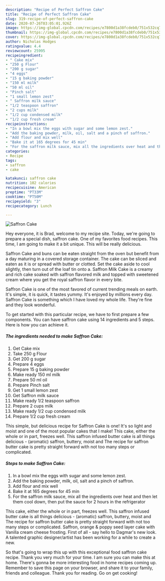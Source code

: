 ```yaml
---
description: "Recipe of Perfect Saffron Cake"
title: "Recipe of Perfect Saffron Cake"
slug: 319-recipe-of-perfect-saffron-cake
date: 2020-07-26T03:05:01.926Z
image: https://img-global.cpcdn.com/recipes/e7800d1a38fcdeb0/751x532cq70/saffron-cake-recipe-main-photo.jpg
thumbnail: https://img-global.cpcdn.com/recipes/e7800d1a38fcdeb0/751x532cq70/saffron-cake-recipe-main-photo.jpg
cover: https://img-global.cpcdn.com/recipes/e7800d1a38fcdeb0/751x532cq70/saffron-cake-recipe-main-photo.jpg
author: Nicholas Hodges
ratingvalue: 4.4
reviewcount: 25995
recipeingredient:
- " Cake mix"
- "250 g Flour"
- "200 g sugar"
- "4 eggs"
- "15 g baking powder"
- "150 ml milk"
- "50 ml oil"
- "Pinch salt"
- "1 small lemon zest"
- " Saffron milk sauce"
- "1/2 teaspoon saffron"
- "2 cups milk"
- "1/2 cup condensed milk"
- "1/2 cup fresh cream"
recipeinstructions:
- "In a bowl mix the eggs with sugar and some lemon zest."
- "Add the baking powder, milk, oil, salt and a pinch of saffron."
- "Add flour and mix well"
- "Bake it at 165 degrees for 45 min"
- "For the saffron milk sauce, mix all the ingredients over heat and then let them cool down, then put the sauce for 2 hours in the refrigerator"
categories:
- Recipe
tags:
- saffron
- cake

katakunci: saffron cake 
nutrition: 102 calories
recipecuisine: American
preptime: "PT33M"
cooktime: "PT50M"
recipeyield: "3"
recipecategory: Lunch

---
```



![Saffron Cake](https://img-global.cpcdn.com/recipes/e7800d1a38fcdeb0/751x532cq70/saffron-cake-recipe-main-photo.jpg)

Hey everyone, it is Brad, welcome to my recipe site. Today, we're going to prepare a special dish, saffron cake. One of my favorites food recipes. This time, I am going to make it a bit unique. This will be really delicious.

Saffron Cake and buns can be eaten straight from the oven but benefit from a day maturing in a covered storage container. The cake can be sliced and eaten as it is or spread with butter or clotted. Set the cake aside to cool slightly, then turn out of the loaf tin onto a. Saffron Milk Cake is a creamy and rich cake soaked with saffron flavored milk and topped with sweetened cream where you get the royal saffron flavor in every bite.

Saffron Cake is one of the most favored of current trending meals on earth. It's simple, it is quick, it tastes yummy. It's enjoyed by millions every day. Saffron Cake is something which I have loved my whole life. They're fine and they look wonderful.


To get started with this particular recipe, we have to first prepare a few components. You can have saffron cake using 14 ingredients and 5 steps. Here is how you can achieve it.

<!--inarticleads1-->

##### The ingredients needed to make Saffron Cake:

1. Get  Cake mix
1. Take 250 g Flour
1. Get 200 g sugar
1. Prepare 4 eggs
1. Prepare 15 g baking powder
1. Make ready 150 ml milk
1. Prepare 50 ml oil
1. Prepare Pinch salt
1. Get 1 small lemon zest
1. Get  Saffron milk sauce
1. Make ready 1/2 teaspoon saffron
1. Prepare 2 cups milk
1. Make ready 1/2 cup condensed milk
1. Prepare 1/2 cup fresh cream


This simple, but delicious recipe for Saffron Cake is one! It&#39;s so light and moist and one of the most popular cakes that I make! This cake, either the whole or in part, freezes well. This saffron infused butter cake is all things delicious - (aromatic) saffron, buttery, moist and The recipe for saffron butter cake is pretty straight forward with not too many steps or complicated. 

<!--inarticleads2-->

##### Steps to make Saffron Cake:

1. In a bowl mix the eggs with sugar and some lemon zest.
1. Add the baking powder, milk, oil, salt and a pinch of saffron.
1. Add flour and mix well
1. Bake it at 165 degrees for 45 min
1. For the saffron milk sauce, mix all the ingredients over heat and then let them cool down, then put the sauce for 2 hours in the refrigerator


This cake, either the whole or in part, freezes well. This saffron infused butter cake is all things delicious - (aromatic) saffron, buttery, moist and The recipe for saffron butter cake is pretty straight forward with not too many steps or complicated. Saffron, orange &amp; poppy seed layer cake with Vanilla cream cheese frosting. First of all - say hello to Dagmar&#39;s new look. A talented graphic designer/artist has been working for a while to create a new. 

So that's going to wrap this up with this exceptional food saffron cake recipe. Thank you very much for your time. I am sure you can make this at home. There's gonna be more interesting food in home recipes coming up. Remember to save this page on your browser, and share it to your family, friends and colleague. Thank you for reading. Go on get cooking!
